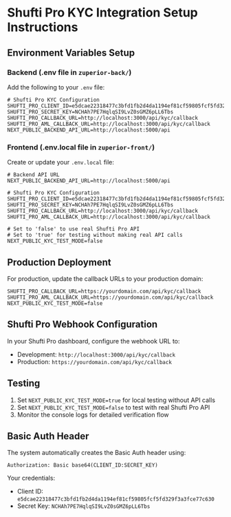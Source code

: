 # Shufti Pro KYC Integration Setup Instructions

## Environment Variables Setup

### Backend (.env file in `zuperior-back/`)

Add the following to your `.env` file:

```env
# Shufti Pro KYC Configuration
SHUFTI_PRO_CLIENT_ID=e5dcae22318477c3bfd1fb2d4da1194ef81cf59805fcf5fd329f3a3fce77c630
SHUFTI_PRO_SECRET_KEY=NCHAh7PE7HqlqSI9LvZ0sGMZ6pLL6Tbs
SHUFTI_PRO_CALLBACK_URL=http://localhost:3000/api/kyc/callback
SHUFTI_PRO_AML_CALLBACK_URL=http://localhost:3000/api/kyc/callback
NEXT_PUBLIC_BACKEND_API_URL=http://localhost:5000/api
```

### Frontend (.env.local file in `zuperior-front/`)

Create or update your `.env.local` file:

```env
# Backend API URL
NEXT_PUBLIC_BACKEND_API_URL=http://localhost:5000/api

# Shufti Pro KYC Configuration
SHUFTI_PRO_CLIENT_ID=e5dcae22318477c3bfd1fb2d4da1194ef81cf59805fcf5fd329f3a3fce77c630
SHUFTI_PRO_SECRET_KEY=NCHAh7PE7HqlqSI9LvZ0sGMZ6pLL6Tbs
SHUFTI_PRO_CALLBACK_URL=http://localhost:3000/api/kyc/callback
SHUFTI_PRO_AML_CALLBACK_URL=http://localhost:3000/api/kyc/callback

# Set to 'false' to use real Shufti Pro API
# Set to 'true' for testing without making real API calls
NEXT_PUBLIC_KYC_TEST_MODE=false
```

## Production Deployment

For production, update the callback URLs to your production domain:

```env
SHUFTI_PRO_CALLBACK_URL=https://yourdomain.com/api/kyc/callback
SHUFTI_PRO_AML_CALLBACK_URL=https://yourdomain.com/api/kyc/callback
NEXT_PUBLIC_KYC_TEST_MODE=false
```

## Shufti Pro Webhook Configuration

In your Shufti Pro dashboard, configure the webhook URL to:
- Development: `http://localhost:3000/api/kyc/callback`
- Production: `https://yourdomain.com/api/kyc/callback`

## Testing

1. Set `NEXT_PUBLIC_KYC_TEST_MODE=true` for local testing without API calls
2. Set `NEXT_PUBLIC_KYC_TEST_MODE=false` to test with real Shufti Pro API
3. Monitor the console logs for detailed verification flow

## Basic Auth Header

The system automatically creates the Basic Auth header using:
```
Authorization: Basic base64(CLIENT_ID:SECRET_KEY)
```

Your credentials:
- Client ID: `e5dcae22318477c3bfd1fb2d4da1194ef81cf59805fcf5fd329f3a3fce77c630`
- Secret Key: `NCHAh7PE7HqlqSI9LvZ0sGMZ6pLL6Tbs`

